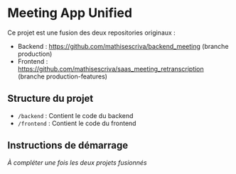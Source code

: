 # Meeting App Unified

Ce projet est une fusion des deux repositories originaux :
- Backend : https://github.com/mathisescriva/backend_meeting (branche production)
- Frontend : https://github.com/mathisescriva/saas_meeting_retranscription (branche production-features)

## Structure du projet
- `/backend` : Contient le code du backend
- `/frontend` : Contient le code du frontend

## Instructions de démarrage
*À compléter une fois les deux projets fusionnés*
